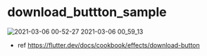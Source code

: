 # download_buttton_sample
![2021-03-06 00-52-27 2021-03-06 00_59_13](https://user-images.githubusercontent.com/38596913/110140208-30065100-7e17-11eb-8d40-b90edcd5d65a.gif)
- ref https://flutter.dev/docs/cookbook/effects/download-button
